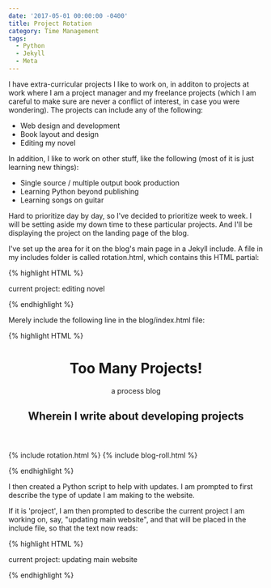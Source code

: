```yaml
---
date: '2017-05-01 00:00:00 -0400'
title: Project Rotation
category: Time Management
tags:
  - Python
  - Jekyll
  - Meta
---
```


I have extra-curricular projects I like to work on, in additon to projects at work where I am a project manager and my freelance projects (which I am careful to make sure are never a conflict of interest, in case you were wondering). The projects can include any of the following:

- Web design and development
- Book layout and design
- Editing my novel

In addition, I like to work on other stuff, like the following (most of it is just learning new things): 

- Single source / multiple output book production
- Learning Python beyond publishing
- Learning songs on guitar

Hard to prioritize day by day, so I've decided to prioritize week to week. I will be setting aside my down time to these particular projects. And I'll be displaying the project on the landing page of the blog.

I've set up the area for it on the blog's main page in a Jekyll include. A file in my includes folder is called rotation.html, which contains this HTML partial:

{% highlight HTML %}

<p class="center"><i class="fa fa-cog fa-spin fa-fw" aria-hidden="true"></i> current project: editing novel <i class="fa fa-cog fa-spin fa-fw" aria-hidden="true"></i></p>

{% endhighlight %}

Merely include the following line in the blog/index.html file: 

{% highlight HTML %}

<header role="banner" class="site-header">
	<h1>
		Too Many Projects!
	</h1>
	<p class="tag-line">
			a process blog
		</p>
	<h2>Wherein I write about developing projects</h2>
</header>
{% include rotation.html %}
{% include blog-roll.html %}

{% endhighlight %}

I then created a Python script to help with updates. I am prompted to first describe the type of update I am making to the website.

If it is 'project', I am then prompted to describe the current project I am working on, say, "updating main website", and that will be placed in the include file, so that the text now reads: 

{% highlight HTML %}

<p class="center"><i class="fa fa-cog fa-spin fa-fw" aria-hidden="true"></i> current project: updating main website<i class="fa fa-cog fa-spin fa-fw" aria-hidden="true"></i></p>

{% endhighlight %}

